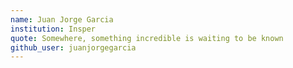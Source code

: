 ```yaml
---
name: Juan Jorge Garcia
institution: Insper
quote: Somewhere, something incredible is waiting to be known
github_user: juanjorgegarcia
---
```

